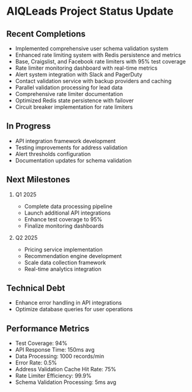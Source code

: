 # AIQLeads Project Status Update

## Recent Completions
- Implemented comprehensive user schema validation system
- Enhanced rate limiting system with Redis persistence and metrics
- Base, Craigslist, and Facebook rate limiters with 95% test coverage
- Rate limiter monitoring dashboard with real-time metrics
- Alert system integration with Slack and PagerDuty
- Contact validation service with backup providers and caching
- Parallel validation processing for lead data
- Comprehensive rate limiter documentation
- Optimized Redis state persistence with failover
- Circuit breaker implementation for rate limiters

## In Progress
- API integration framework development
- Testing improvements for address validation
- Alert thresholds configuration
- Documentation updates for schema validation

## Next Milestones
1. Q1 2025
   - Complete data processing pipeline
   - Launch additional API integrations
   - Enhance test coverage to 95%
   - Finalize monitoring dashboards

2. Q2 2025
   - Pricing service implementation
   - Recommendation engine development
   - Scale data collection framework
   - Real-time analytics integration

## Technical Debt
- Enhance error handling in API integrations
- Optimize database queries for user operations

## Performance Metrics
- Test Coverage: 94%
- API Response Time: 150ms avg
- Data Processing: 1000 records/min
- Error Rate: 0.5%
- Address Validation Cache Hit Rate: 75%
- Rate Limiter Efficiency: 99.9%
- Schema Validation Processing: 5ms avg